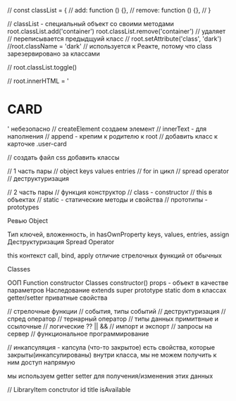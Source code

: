 // const classList = {
// add: function () {},
// remove: function () {},
// }

// classList - специальный объект со своими методами
root.classList.add('container')
root.classList.remove('container') // удаляет
// переписывается предыдщуий класс
// root.setAttribute('class', 'dark')
//root.className = 'dark' // используется к Реакте, потому что class зарезервировано за классами

// root.classList.toggle()

// root.innerHTML = '<h1>CARD</h1>' небезопасно
// createElement создаем элемент
// innerText - для наполнения
// append - крепим к родителю к root
// добавить класс к карточке .user-card

// создать файл css добавить классы

// 1 часть пары
// object keys values entries
// for in цикл
// spread operator
// деструктуризация

// 2 часть пары
// функция конструктор
// class - constructor
// this в объектах
// static - статические методы и свойства
// прототипы - prototypes

Ревью Object

Тип ключей, вложенность, in hasOwnProperty
keys, values, entries, assign
Деструктуризация
Spread Operator

this
контекст
call, bind, apply
отличие стрелочных функций от обычных

Classes

ООП
Function constructor
Classes
constructor()
props - объект в качестве параметров
Наследование
extends
super
prototype
static
dom в классах
getter/setter
приватные свойства

// стрелочные функции
// события, типы событий
// деструктуризация
// спред оператор
// тернарный оператор
// типы данных примитвные и ссылочные
// логические ?? || &&
// импорт и экспорт
// запросы на сервер
// функциональное программирование

// инкапсуляция - капсула (что-то закрытое)
есть свойства, которые закрыты(инкапсулированы)
внутри класса, мы не можем получить к ним доступ напрямую

мы используем getter setter для получения/изменения
этих данных

// LibraryItem
conctrutor
id title
isAvailable
